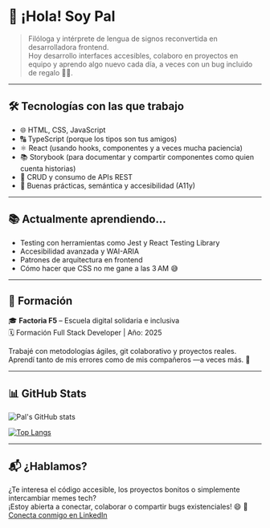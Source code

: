 # 👋 ¡Hola! Soy Pal

> Filóloga y intérprete de lengua de signos reconvertida en desarrolladora frontend.  
> Hoy desarrollo interfaces accesibles, colaboro en proyectos en equipo y aprendo algo nuevo cada día, a veces con un bug incluido de regalo 🎁🐞.

---

## 🛠️ Tecnologías con las que trabajo

- 🌐 HTML, CSS, JavaScript  
- 🔠 TypeScript (porque los tipos son tus amigos)  
- ⚛️ React (usando hooks, componentes y a veces mucha paciencia)  
- 📚 Storybook (para documentar y compartir componentes como quien cuenta historias)  
- 🔁 CRUD y consumo de APIs REST  
- 🧠 Buenas prácticas, semántica y accesibilidad (A11y)

---

## 📚 Actualmente aprendiendo...

- Testing con herramientas como Jest y React Testing Library  
- Accesibilidad avanzada y WAI-ARIA  
- Patrones de arquitectura en frontend  
- Cómo hacer que CSS no me gane a las 3 AM 😅

---

## 🧭 Formación

🎓 **Factoria F5** – Escuela digital solidaria e inclusiva  
🗓️ Formación Full Stack Developer | Año: 2025

Trabajé con metodologías ágiles, git colaborativo y proyectos reales. Aprendí tanto de mis errores como de mis compañeros —a veces más. 🚀

---


## 📊 GitHub Stats

<!-- Reemplaza TU_USUARIO con tu nombre real de usuario en GitHub -->
![Pal's GitHub stats](https://github-readme-stats.vercel.app/api?username=Pal-cloud&show_icons=true&theme=radical)

[![Top Langs](https://github-readme-stats.vercel.app/api/top-langs/?username=Pal-cloud&layout=compact&theme=radical)](https://github.com/anuraghazra/github-readme-stats)

---

## 📬 ¿Hablamos?

¿Te interesa el código accesible, los proyectos bonitos o simplemente intercambiar memes tech?  
¡Estoy abierta a conectar, colaborar o compartir bugs existenciales! 😄
📎 [Conecta conmigo en LinkedIn](https://www.linkedin.com/in/palomagsal/)


